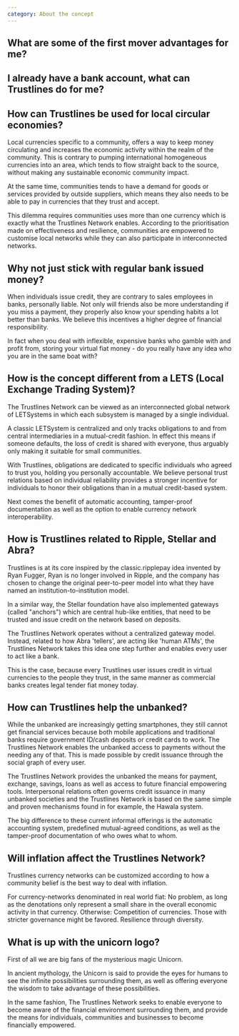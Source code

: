 ```yaml
---
category: About the concept
---
```

## What are some of the first mover advantages for me? 



## I already have a bank account, what can Trustlines do for me? 


## How can Trustlines be used for local circular economies?

Local currencies specific to a community, offers a way to keep money circulating and increases the economic activity within the realm of the community. This is contrary to pumping international homogeneous currencies into an area, which tends to flow straight back to the source, without making any sustainable economic community impact.

At the same time, communities tends to have a demand for goods or services provided by outside suppliers, which means they also needs to be able to pay in currencies that they trust and accept.

This dilemma requires communities uses more than one currency which is exactly what the Trustlines Network enables. According to the prioritisation made on effectiveness and resilience, communities are empowered to customise local networks while they can also participate in interconnected networks.

## Why not just stick with regular bank issued money?

When individuals issue credit, they are contrary to sales employees in banks, personally liable.
Not only will friends also be more understanding if you miss a payment,
they properly also know your spending habits a lot better than banks.
We believe this incentives a higher degree of financial responsibility.

In fact when you deal with inflexible, expensive banks who gamble with and profit from,
storing your virtual fiat money - do you really have any idea who you are in the same boat with?


## How is the concept different from a LETS (Local Exchange Trading System)?

The Trustlines Network can be viewed as an interconnected global network of LETSystems
in which each subsystem is managed by a single individual.

A classic LETSystem is centralized and only tracks obligations to and from central intermediaries
in a mutual-credit fashion. In effect this means if someone defaults, the loss of credit is shared with everyone,
thus arguably only making it suitable for small communities.

With Trustlines, obligations are dedicated to specific individuals who agreed to trust you,
holding you personally accountable. We believe personal trust relations based on individual reliability
provides a stronger incentive for individuals to honor their obligations than in a mutual credit-based system.

Next comes the benefit of automatic accounting, tamper-proof documentation as well as the option to enable
currency network interoperability.

## How is Trustlines related to Ripple, Stellar and Abra?

Trustlines is at its core inspired by the classic.ripplepay idea invented by Ryan Fugger,
Ryan is no longer involved in Ripple, and the company has chosen to change the original peer-to-peer model
into what they have named an institution-to-institution model.

In a similar way, the Stellar foundation have also implemented gateways (called "anchors") which are central
hub-like entities, that need to be trusted and issue credit on the network based on deposits.

The Trustlines Network operates without a centralized gateway model.
Instead, related to how Abra 'tellers', are acting like 'human ATMs',
the Trustlines Network takes this idea one step further and enables every user to act like a bank.

This is the case, because every Trustlines user issues credit in virtual currencies to the people they trust,
in the same manner as commercial banks creates legal tender fiat money today.


## How can Trustlines help the unbanked?

While the unbanked are increasingly getting smartphones,
they still cannot get financial services because both mobile applications and traditional banks
require government ID/cash deposits or credit cards to work.
The Trustlines Network enables the unbanked access to payments without the needing any of that.
This is made possible by credit issuance through the social graph of every user.

The Trustlines Network provides the unbanked the means for payment, exchange, savings,
loans as well as access to future financial empowering tools.
Interpersonal relations often governs credit issuance in many unbanked societies and the Trustlines Network
is based on the same simple and proven mechanisms found in for example, the Hawala system.

The big difference to these current informal offerings is the automatic accounting system,
predefined mutual-agreed conditions, as well as the tamper-proof documentation of who owes what to whom.

## Will inflation affect the Trustlines Network?

Trustlines currency networks can be customized according to how a community belief is the best way to deal with inflation.

For currency-networks denominated in real world fiat: No problem, as long as the denotations
only represent a small share in the overall economic activity in that currency.
Otherwise: Competition of currencies. Those with stricter governance might be favored.
Resilience through diversity.


## What is up with the unicorn logo?

First of all we are big fans of the mysterious magic Unicorn.

In ancient mythology, the Unicorn is said to provide the eyes for humans to see the infinite
possibilities surrounding them, as well as offering everyone the wisdom to take advantage of these possibilities.

In the same fashion, The Trustlines Network seeks to enable everyone to become aware of the financial environment
surrounding them, and provide the means for individuals, communities and businesses to become financially empowered.


